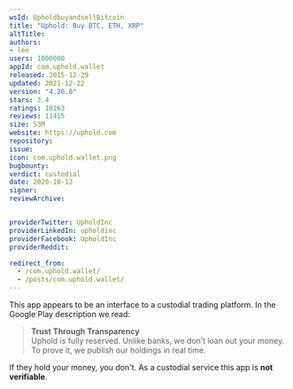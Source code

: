 ```yaml
---
wsId: UpholdbuyandsellBitcoin
title: "Uphold: Buy BTC, ETH, XRP"
altTitle: 
authors:
- leo
users: 1000000
appId: com.uphold.wallet
released: 2015-12-29
updated: 2021-12-22
version: "4.26.0"
stars: 3.4
ratings: 18163
reviews: 11415
size: 53M
website: https://uphold.com
repository: 
issue: 
icon: com.uphold.wallet.png
bugbounty: 
verdict: custodial
date: 2020-10-12
signer: 
reviewArchive:


providerTwitter: UpholdInc
providerLinkedIn: upholdinc
providerFacebook: UpholdInc
providerReddit: 

redirect_from:
  - /com.uphold.wallet/
  - /posts/com.uphold.wallet/
---
```



This app appears to be an interface to a custodial trading platform. In the
Google Play description we read:

> **Trust Through Transparency**<br>
  Uphold is fully reserved. Unlike banks, we don’t loan out your money. To prove
  it, we publish our holdings in real time.

If they hold your money, you don't. As a custodial service this app is **not
verifiable**.

